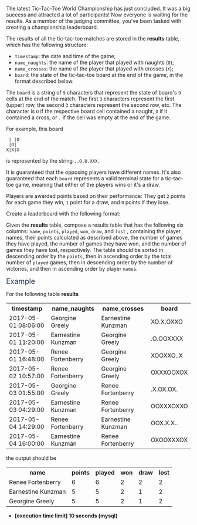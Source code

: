 <p>The latest Tic-Tac-Toe World Championship has just concluded. It was a big success and attracted a lot of participants! Now everyone is waiting for the results. As a member of the judging committee, you've been tasked with creating a championship leaderboard.</p>
<p>The results of all the tic-tac-toe matches are stored in the <strong>results</strong> table, which has the following structure:</p>
<ul>
<li><code>timestamp</code>: the date and time of the game;</li>
<li><code>name_naughts</code>: the name of the player that played with naughts (<code>O</code>);</li>
<li><code>name_crosses</code>: the name of the player that played with crosses (<code>X</code>);</li>
<li><code>board</code>: the state of the tic-tac-toe board at the end of the game, in the format described below.</li>
</ul>
<p>The <code>board</code> is a string of <code>9</code> characters that represent the state of board's <code>9</code> cells at the end of the match. The first <code>3</code> characters represent the first (upper) row, the second <code>3</code> characters represent the second row, etc. The character is <code>O</code> if the respective board cell contained a naught, <code>X</code> if it contained a cross, or <code>.</code> if the cell was empty at the end of the game.</p>
<p>For example, this board</p>
<pre><code> | |O
 |O| 
X|X|X
</code></pre>
<p>is represented by the string <code>..O.O.XXX</code>.</p>
<p>It is guaranteed that the opposing players have different names. It's also guaranteed that each <code>board</code> represents a valid terminal state for a tic-tac-toe game, meaning that either of the players wins or it's a draw.</p>
<p>Players are awarded points based on their performance: They get <code>2</code> points for each game they win, <code>1</code> point for a draw, and <code>0</code> points if they lose.</p>
<p>Create a leaderboard with the following format:</p>
<p>Given the <strong>results</strong> table, compose a results table that has the following six columns: <code>name</code>, <code>points</code>, <code>played</code>, <code>won</code>, <code>draw</code>, and <code>lost</code> , containing the player names, their points calculated as described above, the number of games they have played, the number of games they have won, and the number of games they have lost, respectively. The table should be sorted in descending order by the <code>points</code>, then in ascending order by the total number of <code>played</code> games, then in descending order by the number of victories, and then in ascending order by player <code>name</code>s.</p>
<p><span class="markdown--header" style="color:#2b3b52;font-size:1.4em">Example</span></p>
<p>For the following table <strong>results</strong></p>
<table>
<tr>
<th>timestamp</th>
<th>name_naughts</th>
<th>name_crosses</th>
<th>board</th>
</tr>
<tr>
  <td>2017-05-01 08:06:00</td>
  <td>Georgine Greely</td>
  <td>Earnestine Kunzman</td>
  <td>XO.X.OXXO</td>
</tr>
<tr>
  <td>2017-05-01 11:20:00</td>
  <td>Earnestine Kunzman</td>
  <td>Georgine Greely</td>
  <td>.O.OOXXXX</td>
</tr>
<tr>
  <td>2017-05-01 16:48:00</td>
  <td>Renee Fortenberry</td>
  <td>Georgine Greely</td>
  <td>XOOXXO..X</td>
</tr>
<tr>
  <td>2017-05-02 10:57:00</td>
  <td>Renee Fortenberry</td>
  <td>Georgine Greely</td>
  <td>OXXXOOXOX</td>
</tr>
<tr>
  <td>2017-05-03 01:55:00</td>
  <td>Georgine Greely</td>
  <td>Renee Fortenberry</td>
  <td>.X.OX.OX.</td>
</tr>
<tr>
  <td>2017-05-03 04:29:00</td>
  <td>Earnestine Kunzman</td>
  <td>Renee Fortenberry</td>
  <td>OOXXXOXXO</td>
</tr>
<tr>
  <td>2017-05-04 14:29:00</td>
  <td>Renee Fortenberry</td>
  <td>Earnestine Kunzman</td>
  <td>OOX.X.X..</td>
</tr>
<tr>
  <td>2017-05-04 16:00:00</td>
  <td>Earnestine Kunzman</td>
  <td>Renee Fortenberry</td>
  <td>OXOOXXXOX</td>
</tr>
</table>
<p>the output should be</p>
<table>
<tr>
<th>name</th>
<th>points</th>
<th>played</th>
<th>won</th>
<th>draw</th>
<th>lost</th>
</tr>
<tr>
  <td>Renee Fortenberry</td>
  <td>6</td>
  <td>6</td>
  <td>2</td>
  <td>2</td>
  <td>2</td>
</tr>
<tr>
  <td>Earnestine Kunzman</td>
  <td>5</td>
  <td>5</td>
  <td>2</td>
  <td>1</td>
  <td>2</td>
</tr>
<tr>
  <td>Georgine Greely</td>
  <td>5</td>
  <td>5</td>
  <td>2</td>
  <td>1</td>
  <td>2</td>
</tr>
</table>
<ul>
<li><strong>[execution time limit] 10 seconds (mysql)</strong></li>
</ul>
